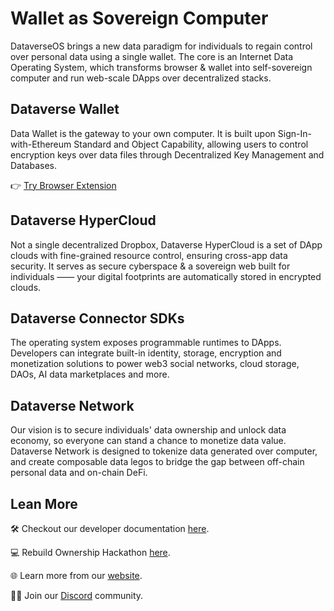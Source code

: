 # Wallet as Sovereign Computer

DataverseOS brings a new data paradigm for individuals to regain control over personal data using a single wallet. The core is an Internet Data Operating System, which transforms browser & wallet into self-sovereign computer and run web-scale DApps over decentralized stacks. 

## Dataverse Wallet

Data Wallet is the gateway to your own computer. It is built upon Sign-In-with-Ethereum Standard and Object Capability, allowing users to control encryption keys over data files through Decentralized Key Management and Databases. 

👉 [Try Browser Extension](https://chrome.google.com/webstore/detail/dataverse/kcigpjcafekokoclamfendmaapcljead)

## Dataverse HyperCloud

Not a single decentralized Dropbox, Dataverse HyperCloud is a set of DApp clouds with fine-grained resource control, ensuring cross-app data security. It serves as secure cyberspace & a sovereign web built for individuals —— your digital footprints are automatically stored in encrypted clouds. 

## Dataverse Connector SDKs

The operating system exposes programmable runtimes to DApps. Developers can integrate built-in identity, storage, encryption and monetization solutions to power web3 social networks, cloud storage, DAOs, AI data marketplaces and more.

## Dataverse Network

Our vision is to secure individuals' data ownership and unlock data economy, so everyone can stand a chance to monetize data value. Dataverse Network is designed to tokenize data generated over computer, and create composable data legos to bridge the gap between off-chain personal data and on-chain DeFi.

## Lean More
🛠️ Checkout our developer documentation [here](https://docs.dataverse-os.com).

<!-- 💡 Hackathon cheat sheet [here](https://ownershiplabs.notion.site/Hackathon-Cheat-Sheet-cb7ff7903ed0469e8d4eee2cef32b510#f6ce58b4141e43b28c8f134e1c83e668). -->

💻 Rebuild Ownership Hackathon [here](https://rebuild.dataverse.city/). 

🌐 Learn more from our [website](https://dataverse-os.com).

🙋‍♀️ Join our [Discord](https://discord.gg/BnCek4e6ny) community.
